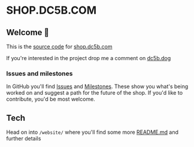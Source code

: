 # SHOP.DC5B.COM

## Welcome 👋

This is the [source code](https://en.wikipedia.org/wiki/Source_code) for [shop.dc5b.com](https://shop.dc5b.com)

If you're interested in the project drop me a comment on [dc5b.dog](https://dc5b.dog)

### Issues and milestones

In GitHub you'll find [Issues](https://github.com/LL782/DC5B-SHOP/issues) and [Milestones](https://github.com/LL782/DC5B-SHOP/milestones). These show you what's being worked on and suggest a path for the future of the shop. If you'd like to contribute, you'd be most welcome.

## Tech

Head on into `/website/` where you'll find some more [README.md](/website/README.md) and further details
